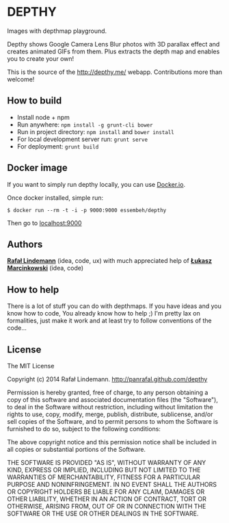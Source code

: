 DEPTHY
======

Images with depthmap playground.

Depthy shows Google Camera Lens Blur photos with 3D parallax effect and creates animated GIFs from them. Plus extracts the depth map and enables you to create your own!

This is the source of the http://depthy.me/ webapp. Contributions more than welcome!

## How to build

- Install node + npm
- Run anywhere: `npm install -g grunt-cli bower`
- Run in project directory: `npm install` and `bower install`
- For local development server run: `grunt serve`
- For deployment: `grunt build`

## Docker image
If you want to simply run depthy locally, you can use [Docker.io](https://www.docker.com/).

Once docker installed, simple run:
```
$ docker run --rm -t -i -p 9000:9000 essembeh/depthy
```

Then go to [localhost:9000](http://localhost:9000)

## Authors

**[Rafał Lindemann](http://www.stamina.pl/)** (idea, code, ux) with much appreciated help of
**[Łukasz Marcinkowski](http://th7.org/)** (idea, code)

## How to help

There is a lot of stuff you can do with depthmaps. If you have ideas and you know how to code,
You already know how to help ;) I'm pretty lax on formalities, just make it work and at least 
try to follow conventions of the code...

## License

The MIT License

Copyright (c) 2014 Rafał Lindemann. http://panrafal.github.com/depthy

Permission is hereby granted, free of charge, to any person obtaining a copy
of this software and associated documentation files (the "Software"), to deal
in the Software without restriction, including without limitation the rights
to use, copy, modify, merge, publish, distribute, sublicense, and/or sell
copies of the Software, and to permit persons to whom the Software is
furnished to do so, subject to the following conditions:

The above copyright notice and this permission notice shall be included in
all copies or substantial portions of the Software.

THE SOFTWARE IS PROVIDED "AS IS", WITHOUT WARRANTY OF ANY KIND, EXPRESS OR
IMPLIED, INCLUDING BUT NOT LIMITED TO THE WARRANTIES OF MERCHANTABILITY,
FITNESS FOR A PARTICULAR PURPOSE AND NONINFRINGEMENT. IN NO EVENT SHALL THE
AUTHORS OR COPYRIGHT HOLDERS BE LIABLE FOR ANY CLAIM, DAMAGES OR OTHER
LIABILITY, WHETHER IN AN ACTION OF CONTRACT, TORT OR OTHERWISE, ARISING FROM,
OUT OF OR IN CONNECTION WITH THE SOFTWARE OR THE USE OR OTHER DEALINGS IN
THE SOFTWARE.

